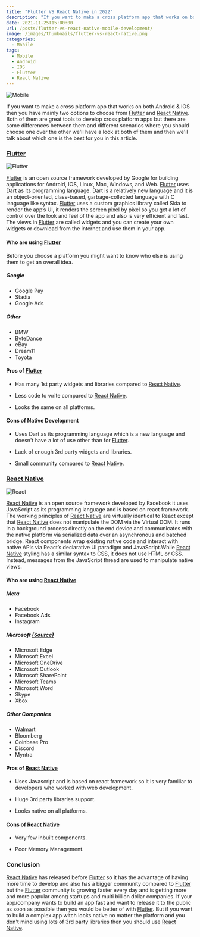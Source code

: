 ```yaml
---
title: "Flutter VS React Native in 2022"
description: "If you want to make a cross platform app that works on both Android & IOS then you have mainly two options to choose from Flutter and React Native."
date: 2021-11-25T15:00:00
url: /posts/flutter-vs-react-native-mobile-development/
image: /images/thumbnails/flutter-vs-react-native.png
categories:
  - Mobile
tags:
  - Mobile
  - Android
  - IOS
  - Flutter
  - React Native
---
```


![Mobile](/images/2021/flutter-vs-react-native/flutter-vs-react-native.jpg)

If you want to make a cross platform app that works on both Android & IOS then you have mainly two options to choose from [Flutter](https://flutter.dev) and [React Native](https://reactnative.dev). Both of them are great tools to develop cross platform apps but there are some differences between them and different scenarios where you should choose one over the other we'll have a look at both of them and then we'll talk about which one is the best for you in this article.

### [Flutter](https://flutter.dev)

![Flutter](/images/2021/flutter-vs-react-native/flutter.png)

[Flutter](https://flutter.dev) is an open source framework developed by Google for building applications for Android, IOS, Linux, Mac, Windows, and Web. [Flutter](https://flutter.dev) uses Dart as its programming language. Dart is a relatively new language and it is an object-oriented, class-based, garbage-collected language with C language like syntax. [Flutter](https://flutter.dev) uses a custom graphics library called Skia to render the app’s UI, it renders the screen pixel by pixel so you get a lot of control over the look and feel of the app and also is very efficient and fast. The views in [Flutter](https://flutter.dev) are called widgets and you can create your own widgets or download from the internet and use them in your app.

#### Who are using [Flutter](https://flutter.dev)

Before you choose a platform you might want to know who else is using them to get an overall idea.

##### Google

- Google Pay
- Stadia
- Google Ads

##### Other

- BMW
- ByteDance
- eBay
- Dream11
- Toyota

#### Pros of [Flutter](https://flutter.dev)

- Has many 1st party widgets and libraries compared to [React Native](https://reactnative.dev).

- Less code to write compared to [React Native](https://reactnative.dev).

- Looks the same on all platforms.

#### Cons of Native Development

- Uses Dart as its programming language which is a new language and doesn't have a lot of use other than for [Flutter](https://flutter.dev).

- Lack of enough 3rd party widgets and libraries.

- Small community compared to [React Native](https://reactnative.dev).

### [React Native](https://reactnative.dev)

![React](/images/2021/flutter-vs-react-native/react.png)

[React Native](https://reactnative.dev) is an open source framework developed by Facebook it uses JavaScript as its programming language and is based on react framework. The working principles of [React Native](https://reactnative.dev) are virtually identical to React except that [React Native](https://reactnative.dev) does not manipulate the DOM via the Virtual DOM. It runs in a background process directly on the end device and communicates with the native platform via serialized data over an asynchronous and batched bridge. React components wrap existing native code and interact with native APIs via React’s declarative UI paradigm and JavaScript.While [React Native](https://reactnative.dev) styling has a similar syntax to CSS, it does not use HTML or CSS. Instead, messages from the JavaScript thread are used to manipulate native views.

#### Who are using [React Native](https://reactnative.dev)

##### Meta

- Facebook
- Facebook Ads
- Instagram

##### Microsoft [(Source)](https://appfigures.com/resources/insights/microsoft-goes-all-in-on-react-native)

- Microsoft Edge
- Microsoft Excel
- Microsoft OneDrive
- Microsoft Outlook
- Microsoft SharePoint
- Microsoft Teams
- Microsoft Word
- Skype
- Xbox

##### Other Companies

- Walmart
- Bloomberg
- Coinbase Pro
- Discord
- Myntra

#### Pros of [React Native](https://reactnative.dev)

- Uses Javascript and is based on react framework so it is very familiar to developers who worked with web development.

- Huge 3rd party libraries support.

- Looks native on all platforms.

#### Cons of [React Native](https://reactnative.dev)

- Very few inbuilt components.

- Poor Memory Management.

### Conclusion

[React Native](https://reactnative.dev) has released before [Flutter](https://flutter.dev) so it has the advantage of having more time to develop and also has a bigger community compared to [Flutter](https://flutter.dev) but the [Flutter](https://flutter.dev) community is growing faster every day and is getting more and more popular among startups and multi billion dollar companies. If your app/company wants to build an app fast and want to release it to the public as soon as possible then you would be better of with [Flutter](https://flutter.dev). But if you want to build a complex app witch looks native no matter the platform and you don't mind using lots of 3rd party libraries then you should use [React Native](https://reactnative.dev).
